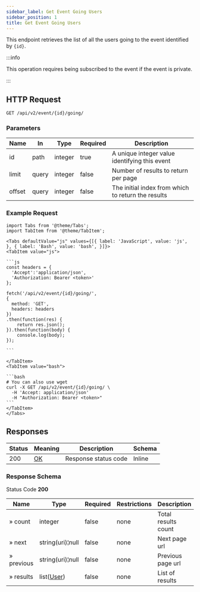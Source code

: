 ```yaml
---
sidebar_label: Get Event Going Users
sidebar_position: 1
title: Get Event Going Users
---
```


This endpoint retrieves the list of all the users going to the event identified by `{id}`.

:::info

This operation requires being subscribed to the event if the event is private.

:::

## HTTP Request

`GET /api/v2/event/{id}/going/`

### Parameters

| Name   | In    | Type    | Required | Description                                        |
|--------|-------|---------|----------|----------------------------------------------------|
| id     | path  | integer | true     | A unique integer value identifying this event      |
| limit  | query | integer | false    | Number of results to return per page               |
| offset | query | integer | false    | The initial index from which to return the results |

### Example Request

````mdx-code-block
import Tabs from '@theme/Tabs';
import TabItem from '@theme/TabItem';

<Tabs defaultValue="js" values={[{ label: 'JavaScript', value: 'js', }, { label: 'Bash', value: 'bash', }]}>
<TabItem value="js">

```js
const headers = {
  'Accept':'application/json',
  'Authorization: Bearer <token>'
};

fetch('/api/v2/event/{id}/going/',
{
  method: 'GET',
  headers: headers
})
.then(function(res) {
    return res.json();
}).then(function(body) {
    console.log(body);
});

```

</TabItem>
<TabItem value="bash">

```bash
# You can also use wget
curl -X GET /api/v2/event/{id}/going/ \
  -H 'Accept: application/json'
  -H "Authorization: Bearer <token>"
```
</TabItem>
</Tabs>
````

## Responses

| Status | Meaning                                                 | Description          | Schema |
|--------|---------------------------------------------------------|----------------------|--------|
| 200    | [OK](https://tools.ietf.org/html/rfc7231#section-6.3.1) | Response status code | Inline |

### Response Schema

Status Code **200**

| Name       | Type                                             | Required | Restrictions | Description         |
|------------|--------------------------------------------------|----------|--------------|---------------------|
| » count    | integer                                          | false    | none         | Total results count |
| » next     | string(uri)¦null                                 | false    | none         | Next page url       |
| » previous | string(uri)¦null                                 | false    | none         | Previous page url   |
| » results  | list([User](/docs/apireference/v2/schemas/user)) | false    | none         | List of results     |

